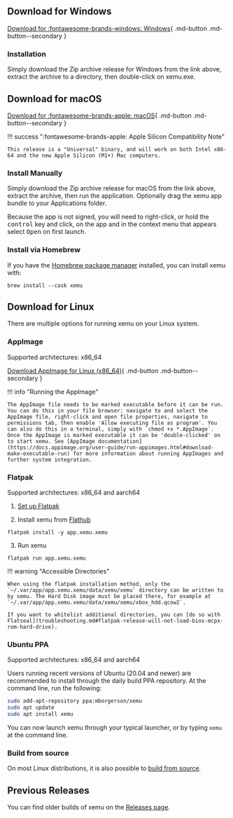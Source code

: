 ## Download for Windows

[Download for :fontawesome-brands-windows: Windows](https://github.com/xemu-project/xemu/releases/latest/download/xemu-win-release.zip){ .md-button .md-button--secondary }

### Installation

Simply download the Zip archive release for Windows from the link above, extract the archive to a directory, then double-click on xemu.exe.

## Download for macOS

[Download for :fontawesome-brands-apple: macOS](https://github.com/xemu-project/xemu/releases/latest/download/xemu-macos-universal-release.zip){ .md-button .md-button--secondary }

!!! success ":fontawesome-brands-apple: Apple Silicon Compatibility Note"

	This release is a "Universal" binary, and will work on both Intel x86-64 and the new Apple Silicon (M1+) Mac computers.

### Install Manually

Simply download the Zip archive release for macOS from the link above, extract the archive, then run the application. Optionally drag the xemu app bundle to your Applications folder.

Because the app is not signed, you will need to right-click, or hold the <kbd>control</kbd> key and click, on the app and in the context menu that appears select <kbd>Open</kbd> on first launch.

### Install via Homebrew

If you have the [Homebrew package manager](https://brew.sh) installed, you can install xemu with:

`brew install --cask xemu`

## Download for Linux

There are multiple options for running xemu on your Linux system.

### AppImage

Supported architectures: x86_64

[Download AppImage for Linux (x86_64)](https://github.com/xemu-project/xemu/releases/download/v{{xemu_version}}/xemu-v{{xemu_version}}-x86_64.AppImage){ .md-button .md-button--secondary }

!!! info "Running the AppImage"

	The AppImage file needs to be marked executable before it can be run. You can do this in your file browser: navigate to and select the AppImage file, right-click and open file properties, navigate to permissions tab, then enable 'Allow executing file as program'. You can also do this in a terminal, simply with `chmod +x *.AppImage`. Once the AppImage is marked executable it can be 'double-clicked' on to start xemu. See [AppImage documentation](https://docs.appimage.org/user-guide/run-appimages.html#download-make-executable-run) for more information about running AppImages and further system integration.

### Flatpak

Supported architectures: x86_64 and aarch64

1. [Set up Flatpak](https://www.flatpak.org/setup/)

2. Install xemu from [Flathub](https://flathub.org/apps/details/app.xemu.xemu)

`flatpak install -y app.xemu.xemu`

3. Run xemu

`flatpak run app.xemu.xemu`

!!! warning "Accessible Directories"

	When using the flatpak installation method, only the `~/.var/app/app.xemu.xemu/data/xemu/xemu` directory can be written to by xemu. The Hard Disk image must be placed there, for example at `~/.var/app/app.xemu.xemu/data/xemu/xemu/xbox_hdd.qcow2`.
	
	If you want to whitelist additional directories, you can [do so with Flatseal](troubleshooting.md#flatpak-release-will-not-load-bios-mcpx-rom-hard-drive).

### Ubuntu PPA

Supported architectures: x86_64 and aarch64

Users running recent versions of Ubuntu (20.04 and newer) are recommended to install through the daily build PPA repository. At the command line, run the following:

```sh
sudo add-apt-repository ppa:mborgerson/xemu
sudo apt update
sudo apt install xemu
```

You can now launch xemu through your typical launcher, or by typing `xemu` at the command line.

### Build from source

On most Linux distributions, it is also possible to [build from source](dev/building-from-source.md#linux).

## Previous Releases

You can find older builds of xemu on the [Releases page](https://github.com/xemu-project/xemu/releases).
